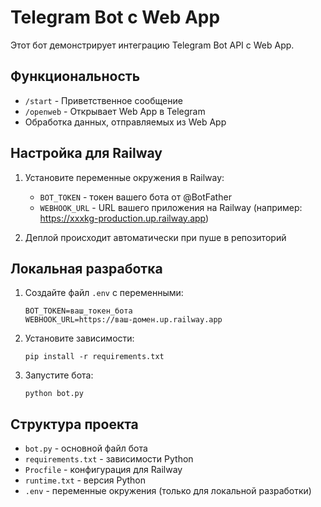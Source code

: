 # Telegram Bot с Web App

Этот бот демонстрирует интеграцию Telegram Bot API с Web App.

## Функциональность

- `/start` - Приветственное сообщение
- `/openweb` - Открывает Web App в Telegram
- Обработка данных, отправляемых из Web App

## Настройка для Railway

1. Установите переменные окружения в Railway:
   - `BOT_TOKEN` - токен вашего бота от @BotFather
   - `WEBHOOK_URL` - URL вашего приложения на Railway (например: https://xxxkg-production.up.railway.app)

2. Деплой происходит автоматически при пуше в репозиторий

## Локальная разработка

1. Создайте файл `.env` с переменными:
   ```
   BOT_TOKEN=ваш_токен_бота
   WEBHOOK_URL=https://ваш-домен.up.railway.app
   ```

2. Установите зависимости:
   ```
   pip install -r requirements.txt
   ```

3. Запустите бота:
   ```
   python bot.py
   ```

## Структура проекта

- `bot.py` - основной файл бота
- `requirements.txt` - зависимости Python
- `Procfile` - конфигурация для Railway
- `runtime.txt` - версия Python
- `.env` - переменные окружения (только для локальной разработки)